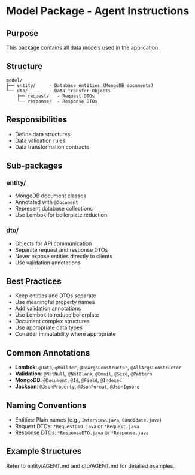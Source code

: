 # Model Package - Agent Instructions

## Purpose
This package contains all data models used in the application.

## Structure
```
model/
├── entity/     - Database entities (MongoDB documents)
└── dto/        - Data Transfer Objects
    ├── request/   - Request DTOs
    └── response/  - Response DTOs
```

## Responsibilities
- Define data structures
- Data validation rules
- Data transformation contracts

## Sub-packages

### entity/
- MongoDB document classes
- Annotated with `@Document`
- Represent database collections
- Use Lombok for boilerplate reduction

### dto/
- Objects for API communication
- Separate request and response DTOs
- Never expose entities directly to clients
- Use validation annotations

## Best Practices
- Keep entities and DTOs separate
- Use meaningful property names
- Add validation annotations
- Use Lombok to reduce boilerplate
- Document complex structures
- Use appropriate data types
- Consider immutability where appropriate

## Common Annotations
- **Lombok**: `@Data`, `@Builder`, `@NoArgsConstructor`, `@AllArgsConstructor`
- **Validation**: `@NotNull`, `@NotBlank`, `@Email`, `@Size`, `@Pattern`
- **MongoDB**: `@Document`, `@Id`, `@Field`, `@Indexed`
- **Jackson**: `@JsonProperty`, `@JsonFormat`, `@JsonIgnore`

## Naming Conventions
- Entities: Plain names (e.g., `Interview.java`, `Candidate.java`)
- Request DTOs: `*RequestDTO.java` or `*Request.java`
- Response DTOs: `*ResponseDTO.java` or `*Response.java`

## Example Structures
Refer to entity/AGENT.md and dto/AGENT.md for detailed examples.

